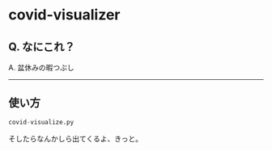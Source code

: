 # covid-visualizer

## Q. なにこれ？  
A. 盆休みの暇つぶし

---
## 使い方
```python
covid-visualize.py
```
そしたらなんかしら出てくるよ、きっと。